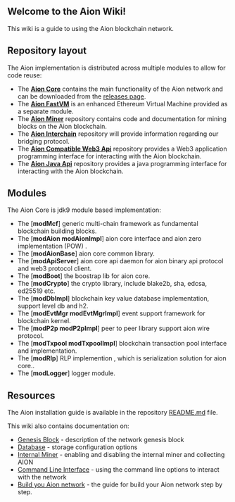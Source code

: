 ## Welcome to the Aion Wiki!

This wiki is a guide to using the Aion blockchain network.

## Repository layout

The Aion implementation is distributed across multiple modules to allow for code reuse:
* The [**Aion Core**](https://github.com/aionnetwork/aion) contains the main functionality of the Aion network and can be downloaded from the [releases page](https://github.com/aionnetwork/aion/releases).
* The [**Aion FastVM**](https://github.com/aionnetwork/aion_fastvm) is an enhanced Ethereum Virtual Machine provided as a separate module.
* The [**Aion Miner**](https://github.com/aionnetwork/aion_miner) repository contains code and documentation for mining blocks on the Aion blockchain.
* The [**Aion Interchain**](https://github.com/aionnetwork/aion_interchain) repository will provide information regarding our bridging protocol.
* The [**Aion Compatible Web3 Api**](https://github.com/aionnetwork/aion_web3) repository provides a Web3 application programming interface for interacting with the Aion blockchain.
* The [**Aion Java Api**](https://github.com/aionnetwork/aion_api) repository provides a java programming interface for interacting with the Aion blockchain.



## Modules

The Aion Core is jdk9 module based implementation:
* The [**modMcf**] generic multi-chain framework as fundamental blockchain building blocks.
* The [**modAion modAionImpl**] aion core interface and aion zero implementation (POW) .
* The [**modAionBase**] aion core common library.
* The [**modApiServer**] aion core api daemon for aion binary api protocol and web3 protocol client.
* The [**modBoot**] the boostrap lib for aion core.
* The [**modCrypto**] the crypto library, include blake2b, sha, edcsa, ed25519 etc.
* The [**modDbImpl**] blockchain key value database implementation, support level db and h2.
* The [**modEvtMgr modEvtMgrImpl**] event support framework for blockchain kernel.
* The [**modP2p modP2pImpl**] peer to peer library support aion wire protocol.
* The [**modTxpool modTxpoolImpl**] blockchain transaction pool interface and implementation.
* The [**modRlp**] RLP implemention , which is serialization solution for aion core..
* The [**modLogger**] logger module.



## Resources

The Aion installation guide is available in the repository [README.md](https://github.com/aionnetwork/aion/blob/master/README.md) file.

This wiki also contains documentation on:
* [Genesis Block](https://github.com/aionnetwork/aion/wiki/Genesis-Block) - description of the network genesis block
* [Database](https://github.com/aionnetwork/aion/wiki/Database) - storage configuration options
* [Internal Miner](https://github.com/aionnetwork/aion/wiki/Internal-Miner) - enabling and disabling the internal miner and collecting AION
* [Command Line Interface](https://github.com/aionnetwork/aion/wiki/Command-Line-Interface) - using the command line options to interact with the network
* [Build you Aion network](https://github.com/aionnetwork/aion/wiki/Build-your-Aion-network) - the guide for build your Aion network step by step.